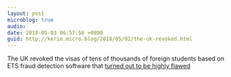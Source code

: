 ```yaml
---
layout: post
microblog: true
audio: 
date: 2018-05-03 06:57:56 +0800
guid: http://kerim.micro.blog/2018/05/02/the-uk-revoked.html
---
```

The UK revoked the visas of tens of thousands of foreign students based on ETS fraud detection software that [turned out to be highly flawed](https://www.ft.com/content/2ae9b7d2-4d0c-11e8-8a8e-22951a2d8493)
